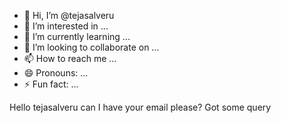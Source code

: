 - 👋 Hi, I’m @tejasalveru
- 👀 I’m interested in ...
- 🌱 I’m currently learning ...
- 💞️ I’m looking to collaborate on ...
- 📫 How to reach me ...
- 😄 Pronouns: ...
- ⚡ Fun fact: ...

<!---
tejasalveru/tejasalveru is a ✨ special ✨ repository because its `README.md` (this file) appears on your GitHub profile.
You can click the Preview link to take a look at your changes.
--->

Hello tejasalveru can I have your email please? Got some query
